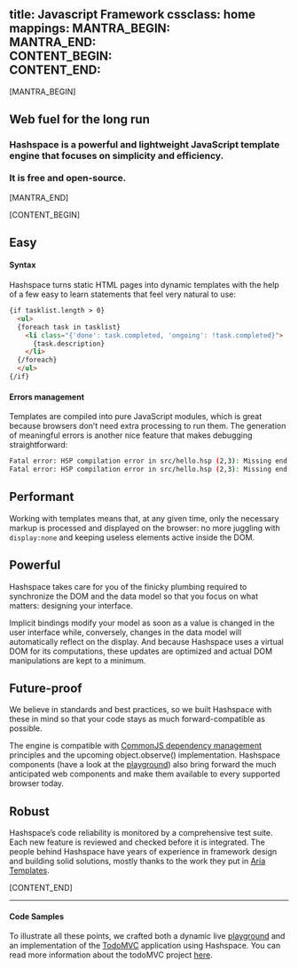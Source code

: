title: Javascript Framework
cssclass: home
mappings:
  MANTRA_BEGIN: <div class="mantra">
  MANTRA_END: </div>
  CONTENT_BEGIN: <article class="columns"><div class="column">
  CONTENT_END: </div></article>
---

[MANTRA_BEGIN]
## Web fuel for the long run
### Hashspace is a powerful and lightweight JavaScript template engine that focuses on simplicity and efficiency. <br /><br />It is free and open-source.
[MANTRA_END]

[CONTENT_BEGIN]
## Easy
#### Syntax
Hashspace turns static HTML pages into dynamic templates with the help of a few easy to learn statements that feel very natural to use:

```html
{if tasklist.length > 0}
  <ul>
  {foreach task in tasklist}
    <li class="{'done': task.completed, 'ongoing': !task.completed}">
      {task.description}
    </li>
  {/foreach}
  </ul>
{/if}
```

#### Errors management

Templates are compiled into pure JavaScript modules, which is great because browsers don’t need extra processing to run them.
The generation of meaningful errors is another nice feature that makes debugging straightforward:

```bash
Fatal error: HSP compilation error in src/hello.hsp (2,3): Missing end if statement
Fatal error: HSP compilation error in src/hello.hsp (2,3): Missing end element &lt;/h1>
```

## Performant

Working with templates means that, at any given time, only the necessary markup is processed and displayed on the browser: no more juggling with `display:none` and keeping useless elements active inside the DOM.

## Powerful

Hashspace takes care for you of the finicky plumbing required to synchronize the DOM and the data model so that you focus on what matters: designing your interface.

Implicit bindings modify your model as soon as a value is changed in the user interface while, conversely, changes in the data model will automatically reflect on the display.
And because Hashspace uses a virtual DOM for its computations, these updates are optimized and actual DOM manipulations are kept to a minimum.

## Future-proof

We believe in standards and best practices, so we built Hashspace with these in mind so that your code stays as much forward-compatible as possible.

The engine is compatible with [CommonJS dependency management](http://noder-js.ariatemplates.com) principles and the upcoming object.observe() implementation.
Hashspace components (have a look at the [playground](/playground/)) also bring forward the much anticipated web components and make them available to every supported browser today.


## Robust

Hashspace’s code reliability is monitored by a comprehensive test suite.
Each new feature is reviewed and checked before it is integrated.
The people behind Hashspace have years of experience in framework design and building solid solutions, mostly thanks to the work they put in [Aria Templates](http://ariatemplates.com).

[CONTENT_END]

---

#### Code Samples

To illustrate all these points, we crafted both a dynamic live [playground](/playground/) and an implementation of the [TodoMVC](/todomvc/) application using Hashspace. You can read more information about the todoMVC project [here](http://todomvc.com/).

